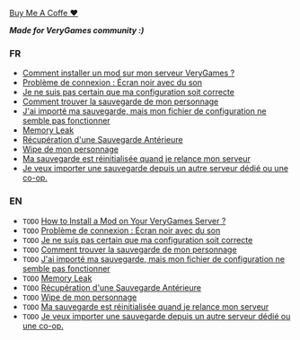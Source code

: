 [Buy Me A Coffe ♥︎](https://www.buymeacoffee.com/kriax)

***Made for VeryGames community :)***

### FR

- [Comment installer un mod sur mon serveur VeryGames ?](https://github.com/Salvatore-Als/palworld-faq/blob/main//fr/addmods.md)
- [Problème de connexion : Écran noir avec du son](https://github.com/Salvatore-Als/palworld-faq/blob/main//fr/blackscreen.md)
- [Je ne suis pas certain que ma configuration soit correcte](https://github.com/Salvatore-Als/palworld-faq/blob/main//fr/correctconfig.md)
- [Comment trouver la sauvegarde de mon personnage](https://github.com/Salvatore-Als/palworld-faq/blob/main//fr/findplayersave.md)
- [J'ai importé ma sauvegarde, mais mon fichier de configuration ne semble pas fonctionner](https://github.com/Salvatore-Als/palworld-faq/blob/main//fr/importconfignotworking.md)
- [Memory Leak](https://github.com/Salvatore-Als/palworld-faq/blob/main//fr/leak.md)
- [Récupération d'une Sauvegarde Antérieure](https://github.com/Salvatore-Als/palworld-faq/blob/main//fr/odlsave.md)
- [Wipe de mon personnage](https://github.com/Salvatore-Als/palworld-faq/blob/main//fr/playerwipe.md)
- [Ma sauvegarde est réinitialisée quand je relance mon serveur](https://github.com/Salvatore-Als/palworld-faq/blob/main//fr/rebootsavereinit.md)
- [Je veux importer une sauvegarde depuis un autre serveur dédié ou une co-op.](https://github.com/Salvatore-Als/palworld-faq/blob/main//fr/saveimport.md/)

### EN

- `TODO` [How to Install a Mod on Your VeryGames Server ?](https://github.com/Salvatore-Als/palworld-faq/blob/main//en/addmods.md)
- `TODO` [Problème de connexion : Écran noir avec du son](https://github.com/Salvatore-Als/palworld-faq/blob/main//en/blackscreen.md)
- `TODO` [Je ne suis pas certain que ma configuration soit correcte](https://github.com/Salvatore-Als/palworld-faq/blob/main//en/correctconfig.md)
- `TODO` [Comment trouver la sauvegarde de mon personnage](https://github.com/Salvatore-Als/palworld-faq/blob/main//en/findplayersave.md)
- `TODO` [J'ai importé ma sauvegarde, mais mon fichier de configuration ne semble pas fonctionner](https://github.com/Salvatore-Als/palworld-faq/blob/main//en/importconfignotworking.md)
- `TODO` [Memory Leak](https://github.com/Salvatore-Als/palworld-faq/blob/main//en/leak.md)
- `TODO` [Récupération d'une Sauvegarde Antérieure](https://github.com/Salvatore-Als/palworld-faq/blob/main//en/odlsave.md)
- `TODO` [Wipe de mon personnage](https://github.com/Salvatore-Als/palworld-faq/blob/main//en/playerwipe.md)
- `TODO` [Ma sauvegarde est réinitialisée quand je relance mon serveur](https://github.com/Salvatore-Als/palworld-faq/blob/main//en/rebootsavereinit.md)
- `TODO` [Je veux importer une sauvegarde depuis un autre serveur dédié ou une co-op.](https://github.com/Salvatore-Als/palworld-faq/blob/main//en/saveimport.md/)
